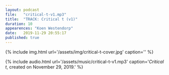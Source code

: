 ```yaml
---
layout: podcast
file:   "critical-t-v1.mp3"
title:  "TRACK: Critical t (v1)"
duration: 10
appearences: "Koen Westendorp"
date:   2019-11-29 20:55:17
published: true
---
```


{% include img.html url='/assets/img/critical-t-cover.jpg' caption='' %}

{% include audio.html url='/assets/music/critical-t-v1.mp3' caption='<i>Critical t</i>, created on November 29, 2019.' %}
